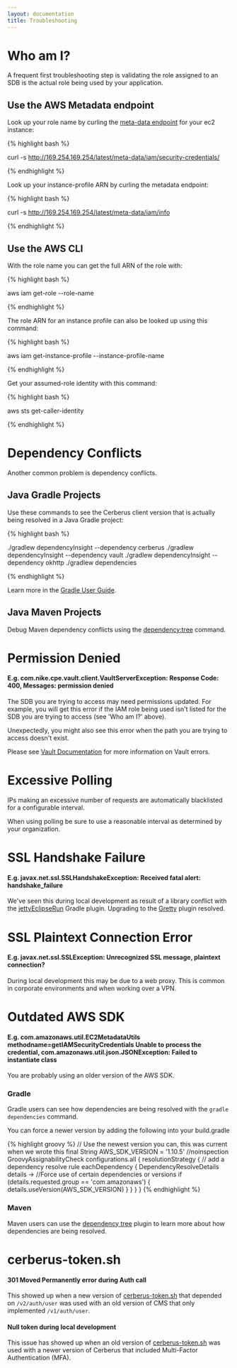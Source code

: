 ```yaml
---
layout: documentation
title: Troubleshooting
---
```


# Who am I?

A frequent first troubleshooting step is validating the role assigned to an SDB is the actual role being used by your application.

## Use the AWS Metadata endpoint

Look up your role name by curling the [meta-data endpoint](http://docs.aws.amazon.com/AWSEC2/latest/UserGuide/ec2-instance-metadata.html#instancedata-data-retrieval) for your ec2 instance:

{% highlight bash %}

curl -s http://169.254.169.254/latest/meta-data/iam/security-credentials/

{% endhighlight %}

Look up your instance-profile ARN by curling the metadata endpoint:

{% highlight bash %}

curl -s http://169.254.169.254/latest/meta-data/iam/info

{% endhighlight %}

## Use the AWS CLI

With the role name you can get the full ARN of the role with:

{% highlight bash %}

aws iam get-role --role-name <role-name>

{% endhighlight %}

The role ARN for an instance profile can also be looked up using this command:

{% highlight bash %}

aws iam get-instance-profile --instance-profile-name <instance-profile-name>

{% endhighlight %}

Get your assumed-role identity with this command:

{% highlight bash %}

aws sts get-caller-identity

{% endhighlight %}


# Dependency Conflicts

Another common problem is dependency conflicts.

## Java Gradle Projects

Use these commands to see the Cerberus client version that is actually being resolved in a Java Gradle project:

{% highlight bash %}

./gradlew dependencyInsight --dependency cerberus
./gradlew dependencyInsight --dependency vault
./gradlew dependencyInsight --dependency okhttp
./gradlew dependencies

{% endhighlight %}

Learn more in the [Gradle User Guide](https://docs.gradle.org/current/userguide/dependency_management.html).

## Java Maven Projects

Debug Maven dependency conflicts using the [dependency:tree](https://maven.apache.org/plugins/maven-dependency-plugin/examples/resolving-conflicts-using-the-dependency-tree.html) command.

# Permission Denied

#### E.g. com.nike.cpe.vault.client.VaultServerException: Response Code: 400, Messages: permission denied

The SDB you are trying to access may need permissions updated.  For example, you will get this error if the IAM
role being used isn't listed for the SDB you are trying to access (see 'Who am I?' above).

Unexpectedly, you might also see this error when the path you are trying to access doesn't exist.

Please see <a target="_blank" onclick="trackOutboundLink('https://www.vaultproject.io/docs/http/')" href="https://www.vaultproject.io/docs/http/">Vault Documentation</a> for more information on Vault errors.


# Excessive Polling

IPs making an excessive number of requests are automatically blacklisted for a configurable interval.

When using polling be sure to use a reasonable interval as determined by your organization.


# SSL Handshake Failure

#### E.g. javax.net.ssl.SSLHandshakeException: Received fatal alert: handshake_failure

We've seen this during local development as result of a library conflict with the
<a target="_blank" onclick="trackOutboundLink('https://github.com/Khoulaiz/gradle-jetty-eclipse-plugin')" href="https://github.com/Khoulaiz/gradle-jetty-eclipse-plugin">jettyEclipseRun</a> Gradle plugin.  Upgrading to the
<a target="_blank" onclick="trackOutboundLink('https://github.com/akhikhl/gretty')" href="https://github.com/akhikhl/gretty">Gretty</a> plugin resolved.


# SSL Plaintext Connection Error

#### E.g. javax.net.ssl.SSLException: Unrecognized SSL message, plaintext connection?

During local development this may be due to a web proxy.  This is common in corporate environments and when working over a VPN.


# Outdated AWS SDK

#### E.g. com.amazonaws.util.EC2MetadataUtils methodname=getIAMSecurityCredentials Unable to process the credential, com.amazonaws.util.json.JSONException: Failed to instantiate class

You are probably using an older version of the AWS SDK.

### Gradle

Gradle users can see how dependencies are being resolved with the `gradle dependencies` command.

You can force a newer version by adding the following into your build.gradle

{% highlight groovy %}
// Use the newest version you can, this was current when we wrote this
final String AWS_SDK_VERSION = '1.10.5'
//noinspection GroovyAssignabilityCheck
configurations.all {
    resolutionStrategy {
        // add a dependency resolve rule
        eachDependency { DependencyResolveDetails details ->
            //Force use of certain dependencies or versions
            if (details.requested.group == 'com.amazonaws') {
                details.useVersion(AWS_SDK_VERSION)
            }
        }
    }
}
{% endhighlight %}

### Maven

Maven users can use the <a target="_blank" onclick="trackOutboundLink('http://maven.apache.org/plugins/maven-dependency-plugin/tree-mojo.html')" href="http://maven.apache.org/plugins/maven-dependency-plugin/tree-mojo.html">dependency tree</a>
plugin to learn more about how dependencies are being resolved.


# cerberus-token.sh

#### 301 Moved Permanently error during Auth call

This showed up when a new version of <a target="_blank" onclick="trackOutboundLink('https://raw.githubusercontent.com/Nike-Inc/cerberus/master/docs/user-guide/cerberus-token.sh')" href="https://raw.githubusercontent.com/Nike-Inc/cerberus/master/docs/user-guide/cerberus-token.sh">cerberus-token.sh</a> that depended on `/v2/auth/user` was used with
an old version of CMS that only implemented `/v1/auth/user`.

#### Null token during local development

This issue has showed up when an old version of <a target="_blank" onclick="trackOutboundLink('https://raw.githubusercontent.com/Nike-Inc/cerberus/master/docs/user-guide/cerberus-token.sh')" href="https://raw.githubusercontent.com/Nike-Inc/cerberus/master/docs/user-guide/cerberus-token.sh">cerberus-token.sh</a> was
used with a newer version of Cerberus that included Multi-Factor Authentication (MFA).
